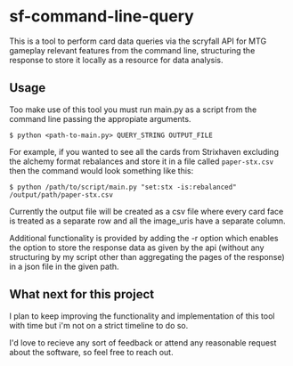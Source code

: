 # sf-command-line-query

This is a tool to perform card data queries via the scryfall API for MTG gameplay relevant features from the command line, structuring the response to store it locally as a resource for data analysis. 

## Usage

Too make use of this tool you must run main.py as a script from the command line passing the appropiate arguments.

`
$ python <path-to-main.py> QUERY_STRING OUTPUT_FILE
`

For example, if you wanted to see all the cards from Strixhaven excluding the alchemy format rebalances and store it in a file called `paper-stx.csv` then the command would look something like this:

`
$ python /path/to/script/main.py "set:stx -is:rebalanced" /output/path/paper-stx.csv
`

Currently the output file will be created as a csv file where every card face is treated as a separate row and all the image_uris have a separate column.

Additional functionality is provided by adding the -r option which enables the option to store the response data as given by the api (without any structuring by my script other than aggregating the pages of the response) in a json file in the given path. 

## What next for this project

I plan to keep improving the functionality and implementation of this tool with time but i'm not on a strict timeline to do so. 

I'd love to recieve any sort of feedback or attend any reasonable request about the software, so feel free to reach out. 
